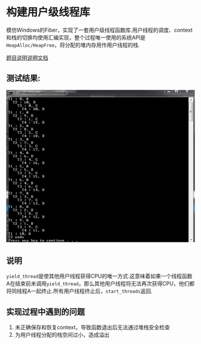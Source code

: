 # 构建用户级线程库
模仿Windows的Fiber，实现了一套用户级线程函数库.用户线程的调度、context和栈的切换均使用汇编实现，整个过程唯一使用的系统API是`HeapAlloc/HeapFree`，将分配的堆内存用作用户线程的栈.

[题目说明说明文档](./document.md)

## 测试结果:
![](screenshot/test.png)

## 说明
`yield_thread`是使其他用户线程获得CPU的唯一方式.这意味着如果一个线程函数A在结束前未调用`yield_thread`，那么其他用户线程将无法再次获得CPU，他们都将同线程A一起终止.所有用户线程终止后，`start_threads`返回.

## 实现过程中遇到的问题
1. 未正确保存和恢复context，导致函数退出后无法通过堆栈安全检查
2. 为用户线程分配的栈空间过小，造成溢出